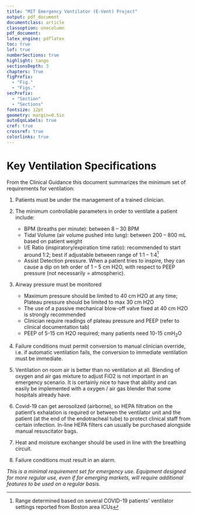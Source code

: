 ```yaml
---
title: "MIT Emergency Ventilator (E-Vent) Project"
output: pdf_document
documentclass: article
classoption: onecolumn
pdf_document:
latex_engine: pdflatex
toc: true
lof: true
numberSections: true
highlight: tango
sectionsDepth: 3
chapters: True
figPrefix:
  - "Fig."
  - "Figs."
secPrefix:
  - "Section"
  - "Sections"
fontsize: 12pt
geometry: margin=0.5in
autoEqnLabels: true
cref: true
crossref: true
colorlinks: true
---
```


# Key Ventilation Specifications


From the Clinical Guidance this document summarizes the minimum set of requirements for ventilation:

1. Patients must be under the management of a trained clinician.
2. The minimum controllable parameters in order to ventilate a patient include:
    - BPM (breaths per minute): between 8 – 30 BPM
    - Tidal Volume (air volume pushed into lung): between 200 – 800 mL based on patient weight
    - I/E Ratio (inspiratory/expiration time ratio): recommended to start around 1:2; best if adjustable between range of 1:1 – 1:4[^1]

    [^1]: Range determined based on several COVID-19 patients’ ventilator settings reported from Boston area ICUs
    
    - Assist Detection pressure. When a patient tries to inspire, they can cause a dip on teh order of 1 – 5 cm H2O, with respect to PEEP pressure (not necessarily = atmospheric).

3. Airway pressure must be monitored
      - Maximum pressure should be limited to 40 cm H2O at any time; Plateau pressure should be limited to max 30 cm H2O
      - The use of a passive mechanical blow-off valve fixed at 40 cm H2O is strongly recommended
      - Clinician require readings of plateau pressure and PEEP (refer to clinical documentation tab)
      - PEEP of 5-15 cm H2O required; many patients need 10-15 cmH$_2$O

4. Failure conditions must permit conversion to manual clinician override, i.e. if automatic ventilation fails, the conversion to immediate ventilation must be immediate.
5. Ventilation on room air is better than no ventilation at all. Blending of oxygen and air gas mixture to adjust FiO2 is not important in an emergency scenario.  It is certainly nice to have that ability and can easily be implemented with a oxygen / air gas blender that some hospitals already have.
6. Covid-19 can get aerosolized (airborne), so HEPA filtration on the patient’s exhalation is required or between the ventilator unit and the patient (at the end of the endotracheal tube) to protect clinical staff from certain infection. In-line HEPA filters can usually be purchased alongside manual resuscitator bags.
7. Heat and moisture exchanger should be used in line with the breathing circuit.
8. Failure conditions must result in an alarm.

*This is a minimal requirement set for emergency use. Equipment designed for more regular use, even if for emerging markets, will require additional features to be used on a regular basis.*
